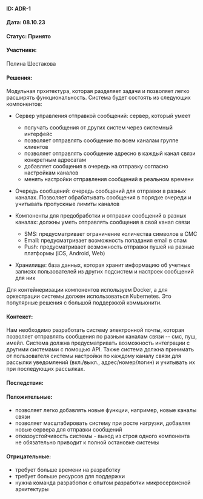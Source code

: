 #### ID: ADR-1

#### Дата: 08.10.23

#### Статус: Принято

#### Участники:
Полина Шестакова

#### Решения:
Модульная прхитектура, которая разделяет задачи и позволяет легко расширять функциональность. Система будет состоять из следующих компонентов:

- Сервер управления отправкой сообщений: 
    сервер, который умеет
    - получать сообщения от других систем через системный интерфейс
    - позволяет отправлять сообщение по всем каналам группе клиентов
    - позволяет отправлять сообщение адресно в каждый канал связи конкретным адресатам
    - добавляет сообщения в очередь на отправку согласно настройкам каналов
    - менять настройки отправления сообщений в реальном времени

- Очередь сообщений:
    очередь сообщений для отправки в разных каналах. Позволяет обрабатывать сообщения в порядке очереди и учитывать пропускные лимиты каналов

- Компоненты для предобработки и отправки сообщений в разных каналах:
    должны уметь отправлять сообщения в свой канал связи
    - SMS:
        предусматривает ограничение количества символов в СМС
    - Email:
        предусматривает возможность попадания email в спам
    - Push:
        предусматривает возможность отправки пушей на разные платформы (iOS, Android, Web)
    
- Хранилище: 
    база данных, которая хранит информацию об учетных записях пользователей из других подсистем и настроек сообщений для них

Для контейнеризации компонентов используем Docker, а для оркестрации системы должен использоваться Kubernetes. Это популярные решения с большой поддержкой коммьюнити.

#### Контекст:
Нам необходимо разработать систему электронной почты, которая позволяет отправлять сообщения по разным каналам связи -- смс, пуш, имейл. Система должна предусматривать возможность интеграции с другими системами с помощью API. Также система должна принимать от пользователя системы настройки по каждому каналу связи для рассылки уведомлений (вкл./выкл., адрес/номер/логин) и учитывать их при последующих рассылках.

#### Последствия:

#### Положительные:
* позволяет легко добавлять новые функции, например, новые каналы связи
* позволяет масштабировать систему при росте нагрузки, добавляя новые сервера для отправки сообщений
* отказоустойчивость системы - выход из строя одного компонента не обязательно приводит к полной остановке системы

#### Отрицательные:
* требует больше времени на разработку
* требует больше ресурсов для поддержки
* нужна команда разработки с опытом разработки микросервисной архитектуры


